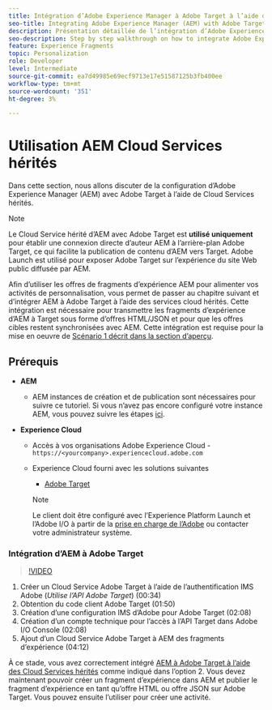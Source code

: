 ```yaml
---
title: Intégration d’Adobe Experience Manager à Adobe Target à l’aide de Cloud Services
seo-title: Integrating Adobe Experience Manager (AEM) with Adobe Target using Legacy Cloud Services
description: Présentation détaillée de l’intégration d’Adobe Experience Manager (AEM) à Adobe Target à l’aide d’AEM Cloud Service
seo-description: Step by step walkthrough on how to integrate Adobe Experience Manager (AEM) with Adobe Target using AEM Cloud Service
feature: Experience Fragments
topic: Personalization
role: Developer
level: Intermediate
source-git-commit: ea7d49985e69ecf9713e17e51587125b3fb400ee
workflow-type: tm+mt
source-wordcount: '351'
ht-degree: 3%

---
```



# Utilisation AEM Cloud Services hérités

Dans cette section, nous allons discuter de la configuration d’Adobe Experience Manager (AEM) avec Adobe Target à l’aide de Cloud Services hérités.

>[!NOTE]
>
> Le Cloud Service hérité d’AEM avec Adobe Target est **utilisé uniquement** pour établir une connexion directe d’auteur AEM à l’arrière-plan Adobe Target, ce qui facilite la publication de contenu d’AEM vers Target. Adobe Launch est utilisé pour exposer Adobe Target sur l’expérience du site Web public diffusée par AEM.

Afin d’utiliser les offres de fragments d’expérience AEM pour alimenter vos activités de personnalisation, vous permet de passer au chapitre suivant et d’intégrer AEM à Adobe Target à l’aide des services cloud hérités. Cette intégration est nécessaire pour transmettre les fragments d’expérience d’AEM à Target sous forme d’offres HTML/JSON et pour que les offres cibles restent synchronisées avec AEM. Cette intégration est requise pour la mise en oeuvre de [Scénario 1 décrit dans la section d’aperçu](./overview.md#personalization-using-aem-experience-fragment).

## Prérequis

* **AEM**

   * AEM instances de création et de publication sont nécessaires pour suivre ce tutoriel. Si vous n’avez pas encore configuré votre instance AEM, vous pouvez suivre les étapes [ici](./implementation.md#set-up-aem).

* **Experience Cloud**
   * Accès à vos organisations Adobe Experience Cloud - `https://<yourcompany>.experiencecloud.adobe.com`
   * Experience Cloud fourni avec les solutions suivantes
      * [Adobe Target](https://experiencecloud.adobe.com)

      >[!NOTE]
      >
      > Le client doit être configuré avec l’Experience Platform Launch et l’Adobe I/O à partir de la [prise en charge de l’Adobe](https://helpx.adobe.com/fr/contact/enterprise-support.ec.html) ou contacter votre administrateur système.


### Intégration d’AEM à Adobe Target

>[!VIDEO](https://video.tv.adobe.com/v/28428?quality=12&learn=on)

1. Créer un Cloud Service Adobe Target à l’aide de l’authentification IMS Adobe (*Utilise l’API Adobe Target*) (00:34)
2. Obtention du code client Adobe Target (01:50)
3. Création d’une configuration IMS d’Adobe pour Adobe Target (02:08)
4. Création d’un compte technique pour l’accès à l’API Target dans Adobe I/O Console (02:08)
5. Ajout d’un Cloud Service Adobe Target à AEM des fragments d’expérience (04:12)

À ce stade, vous avez correctement intégré [AEM à Adobe Target à l’aide des Cloud Services hérités](./using-aem-cloud-services.md#integrating-aem-target-options) comme indiqué dans l’option 2. Vous devez maintenant pouvoir créer un fragment d’expérience dans AEM et publier le fragment d’expérience en tant qu’offre HTML ou offre JSON sur Adobe Target. Vous pouvez ensuite l’utiliser pour créer une activité.
